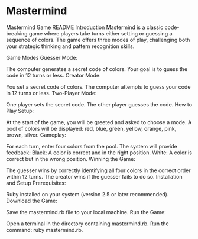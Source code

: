 # Mastermind
Mastermind Game README
Introduction
Mastermind is a classic code-breaking game where players take turns either setting or guessing a sequence of colors. The game offers three modes of play, challenging both your strategic thinking and pattern recognition skills.

Game Modes
Guesser Mode:

The computer generates a secret code of colors.
Your goal is to guess the code in 12 turns or less.
Creator Mode:

You set a secret code of colors.
The computer attempts to guess your code in 12 turns or less.
Two-Player Mode:

One player sets the secret code.
The other player guesses the code.
How to Play
Setup:

At the start of the game, you will be greeted and asked to choose a mode.
A pool of colors will be displayed: red, blue, green, yellow, orange, pink, brown, silver.
Gameplay:

For each turn, enter four colors from the pool.
The system will provide feedback:
Black: A color is correct and in the right position.
White: A color is correct but in the wrong position.
Winning the Game:

The guesser wins by correctly identifying all four colors in the correct order within 12 turns.
The creator wins if the guesser fails to do so.
Installation and Setup
Prerequisites:

Ruby installed on your system (version 2.5 or later recommended).
Download the Game:

Save the mastermind.rb file to your local machine.
Run the Game:

Open a terminal in the directory containing mastermind.rb.
Run the command: ruby mastermind.rb.
